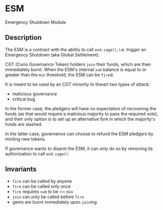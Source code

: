 # ESM

Emergency Shutdown Module

## Description

The ESM is a contract with the ability to call `end.cage()`, i.e. trigger an
Emergency Shutdown (aka Global Settlement).

CGT (Curio Governance Token) holders `join` their funds, which are then immediately burnt. When the ESM's
internal `sum` balance is equal to or greater than the `min` threshold, the ESM
can be `fire`d.

It is meant to be used by an CGT minority to thwart two types of attack:

* malicious governance
* critical bug

In the former case, the pledgers will have no expectation of recovering the
funds (as that would require a malicious majority to pass the required vote),
and their only option is to set up an alternative fork in which the majority's
funds are slashed.

In the latter case, governance can choose to refund the ESM pledgers by minting new
tokens.

If governance wants to disarm the ESM, it can only do so by removing its
authorization to call `end.cage()`.

## Invariants

* `fire` can be called by anyone
* `fire` can be called only once
* `fire` requires `sum` to be >= `min`
* `join` can only be called before `fire`
* gems are burnt immediately upon `join`ing
